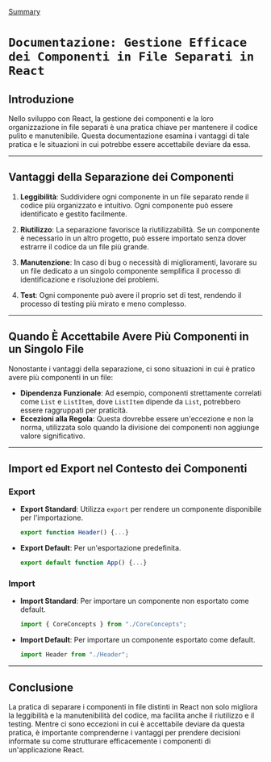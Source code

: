 [Summary](../Summary.md)

# `Documentazione: Gestione Efficace dei Componenti in File Separati in React`

## Introduzione

Nello sviluppo con React, la gestione dei componenti e la loro organizzazione in file separati è una pratica chiave per mantenere il codice pulito e manutenibile. Questa documentazione esamina i vantaggi di tale pratica e le situazioni in cui potrebbe essere accettabile deviare da essa.

---

## Vantaggi della Separazione dei Componenti

1. **Leggibilità**: Suddividere ogni componente in un file separato rende il codice più organizzato e intuitivo. Ogni componente può essere identificato e gestito facilmente.

2. **Riutilizzo**: La separazione favorisce la riutilizzabilità. Se un componente è necessario in un altro progetto, può essere importato senza dover estrarre il codice da un file più grande.

3. **Manutenzione**: In caso di bug o necessità di miglioramenti, lavorare su un file dedicato a un singolo componente semplifica il processo di identificazione e risoluzione dei problemi.

4. **Test**: Ogni componente può avere il proprio set di test, rendendo il processo di testing più mirato e meno complesso.

---

## Quando È Accettabile Avere Più Componenti in un Singolo File

Nonostante i vantaggi della separazione, ci sono situazioni in cui è pratico avere più componenti in un file:

- **Dipendenza Funzionale**: Ad esempio, componenti strettamente correlati come `List` e `ListItem`, dove `ListItem` dipende da `List`, potrebbero essere raggruppati per praticità.
- **Eccezioni alla Regola**: Questa dovrebbe essere un'eccezione e non la norma, utilizzata solo quando la divisione dei componenti non aggiunge valore significativo.

---

## Import ed Export nel Contesto dei Componenti

### Export

- **Export Standard**: Utilizza `export` per rendere un componente disponibile per l'importazione.
  ```jsx
  export function Header() {...}
  ```
- **Export Default**: Per un'esportazione predefinita.
  ```jsx
  export default function App() {...}
  ```

### Import

- **Import Standard**: Per importare un componente non esportato come default.
  ```jsx
  import { CoreConcepts } from "./CoreConcepts";
  ```
- **Import Default**: Per importare un componente esportato come default.
  ```jsx
  import Header from "./Header";
  ```

---

## Conclusione

La pratica di separare i componenti in file distinti in React non solo migliora la leggibilità e la manutenibilità del codice, ma facilita anche il riutilizzo e il testing. Mentre ci sono eccezioni in cui è accettabile deviare da questa pratica, è importante comprenderne i vantaggi per prendere decisioni informate su come strutturare efficacemente i componenti di un'applicazione React.
